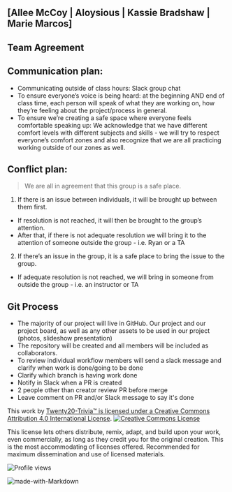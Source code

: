## [Allee McCoy | Aloysious | Kassie Bradshaw | Marie Marcos]

## Team Agreement

## Communication plan:

+ Communicating outside of class hours: Slack group chat
+ To ensure everyone’s voice is being heard: at the beginning AND end of class time, each person will speak of what they are working on, how they’re feeling about the project/process in general.
+ To ensure we’re creating a safe space where everyone feels comfortable speaking up: We acknowledge that we have different comfort levels with different subjects and skills - we will try to respect everyone’s comfort zones and also recognize that we are all practicing working outside of our zones as well.

## Conflict plan:

> We are all in agreement that this group is a safe place.

1. If there is an issue between individuals, it will be brought up between them first.

+ If resolution is not reached, it will then be brought to the group’s attention.
+ After that, if there is not adequate resolution we will bring it to the attention of someone outside the group - i.e. Ryan or a TA

2. If there’s an issue in the group, it is a safe place to bring the issue to the group.

+ If adequate resolution is not reached, we will bring in someone from outside the group - i.e. an instructor or TA

## Git Process

+ The majority of our project will live in GitHub. Our project and our project board, as well as any other assets to be used in our project (photos, slideshow presentation)
+ The repository will be created and all members will be included as collaborators.
+ To review individual workflow members will send a slack message and clarify when work is done/going to be done
+ Clarify which branch is having work done
+ Notify in Slack when a PR is created
+ 2 people other than creator review PR before merge
+ Leave comment on PR and/or Slack message to say it's done

This work by <a xmlns:cc="http://creativecommons.org/ns#" href="https://github.com/AL0YSI0US/" property="cc:attributionName" rel="cc:attributionURL">Twenty20-Trivia™️ is licensed under a <a rel="license" href="http://creativecommons.org/licenses/by/4.0/">Creative Commons Attribution 4.0 International License</a>. <a rel="license" href="http://creativecommons.org/licenses/by/4.0/"><img alt="Creative Commons License" style="border-width:0" src="https://i.creativecommons.org/l/by/4.0/88x31.png" /></a><br />

This license lets others distribute, remix, adapt, and build upon your work, even commercially, as long as they credit you for the original creation. This is the most accommodating of licenses offered. Recommended for maximum dissemination and use of licensed materials.

![Profile views](https://gpvc.arturio.dev/Twenty20-Tivia)

![made-with-Markdown](https://img.shields.io/badge/Made%20with-Markdown-1f425f.svg)
